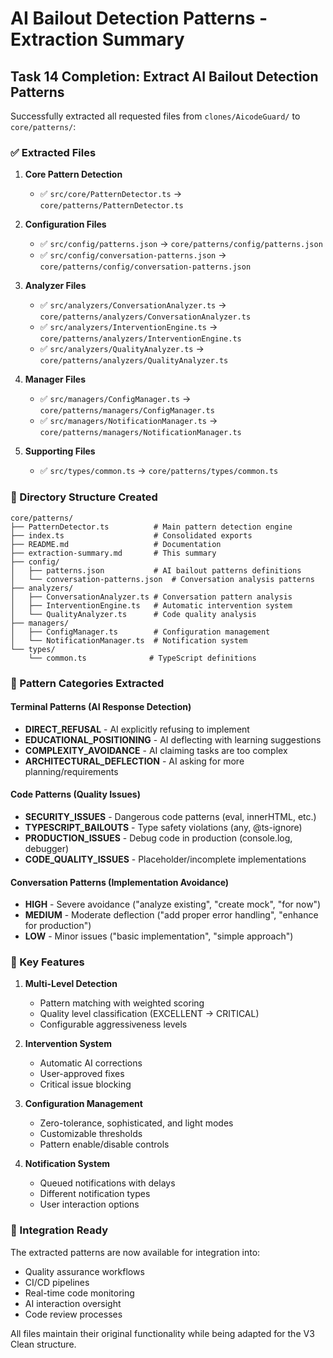 # AI Bailout Detection Patterns - Extraction Summary

## Task 14 Completion: Extract AI Bailout Detection Patterns

Successfully extracted all requested files from `clones/AicodeGuard/` to `core/patterns/`:

### ✅ Extracted Files

1. **Core Pattern Detection**
   - ✅ `src/core/PatternDetector.ts` → `core/patterns/PatternDetector.ts`

2. **Configuration Files**
   - ✅ `src/config/patterns.json` → `core/patterns/config/patterns.json`
   - ✅ `src/config/conversation-patterns.json` → `core/patterns/config/conversation-patterns.json`

3. **Analyzer Files**
   - ✅ `src/analyzers/ConversationAnalyzer.ts` → `core/patterns/analyzers/ConversationAnalyzer.ts`
   - ✅ `src/analyzers/InterventionEngine.ts` → `core/patterns/analyzers/InterventionEngine.ts`
   - ✅ `src/analyzers/QualityAnalyzer.ts` → `core/patterns/analyzers/QualityAnalyzer.ts`

4. **Manager Files**
   - ✅ `src/managers/ConfigManager.ts` → `core/patterns/managers/ConfigManager.ts`
   - ✅ `src/managers/NotificationManager.ts` → `core/patterns/managers/NotificationManager.ts`

5. **Supporting Files**
   - ✅ `src/types/common.ts` → `core/patterns/types/common.ts`

### 📁 Directory Structure Created

```
core/patterns/
├── PatternDetector.ts          # Main pattern detection engine
├── index.ts                    # Consolidated exports
├── README.md                   # Documentation
├── extraction-summary.md       # This summary
├── config/
│   ├── patterns.json           # AI bailout patterns definitions
│   └── conversation-patterns.json  # Conversation analysis patterns
├── analyzers/
│   ├── ConversationAnalyzer.ts # Conversation pattern analysis
│   ├── InterventionEngine.ts   # Automatic intervention system
│   └── QualityAnalyzer.ts      # Code quality analysis
├── managers/
│   ├── ConfigManager.ts        # Configuration management
│   └── NotificationManager.ts  # Notification system
└── types/
    └── common.ts              # TypeScript definitions
```

### 🎯 Pattern Categories Extracted

#### Terminal Patterns (AI Response Detection)
- **DIRECT_REFUSAL** - AI explicitly refusing to implement
- **EDUCATIONAL_POSITIONING** - AI deflecting with learning suggestions
- **COMPLEXITY_AVOIDANCE** - AI claiming tasks are too complex
- **ARCHITECTURAL_DEFLECTION** - AI asking for more planning/requirements

#### Code Patterns (Quality Issues)
- **SECURITY_ISSUES** - Dangerous code patterns (eval, innerHTML, etc.)
- **TYPESCRIPT_BAILOUTS** - Type safety violations (any, @ts-ignore)
- **PRODUCTION_ISSUES** - Debug code in production (console.log, debugger)
- **CODE_QUALITY_ISSUES** - Placeholder/incomplete implementations

#### Conversation Patterns (Implementation Avoidance)
- **HIGH** - Severe avoidance ("analyze existing", "create mock", "for now")
- **MEDIUM** - Moderate deflection ("add proper error handling", "enhance for production")
- **LOW** - Minor issues ("basic implementation", "simple approach")

### 🔧 Key Features

1. **Multi-Level Detection**
   - Pattern matching with weighted scoring
   - Quality level classification (EXCELLENT → CRITICAL)
   - Configurable aggressiveness levels

2. **Intervention System**
   - Automatic AI corrections
   - User-approved fixes
   - Critical issue blocking

3. **Configuration Management**
   - Zero-tolerance, sophisticated, and light modes
   - Customizable thresholds
   - Pattern enable/disable controls

4. **Notification System**
   - Queued notifications with delays
   - Different notification types
   - User interaction options

### 🚀 Integration Ready

The extracted patterns are now available for integration into:
- Quality assurance workflows
- CI/CD pipelines
- Real-time code monitoring
- AI interaction oversight
- Code review processes

All files maintain their original functionality while being adapted for the V3 Clean structure.